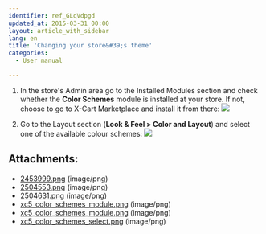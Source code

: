```yaml
---
identifier: ref_GLqVdpgd
updated_at: 2015-03-31 00:00
layout: article_with_sidebar
lang: en
title: 'Changing your store&#39;s theme'
categories:
  - User manual

---
```



1.  In the store's Admin area go to the Installed Modules section and check whether the **Color Schemes** module is installed at your store. If not, choose to go to X-Cart Marketplace and install it from there:
    ![]({{site.baseurl}}/attachments/6389826/8716561.png?effects=drop-shadow)

2.  Go to the Layout section (**Look & Feel > Color and Layout**) and select one of the available colour schemes:
    ![]({{site.baseurl}}/attachments/6389826/8716611.png?effects=drop-shadow)

## Attachments:

* [2453999.png]({{site.baseurl}}/attachments/6389826/6586503.png) (image/png)
* [2504553.png]({{site.baseurl}}/attachments/6389826/6586504.png) (image/png)
* [2504631.png]({{site.baseurl}}/attachments/6389826/6586506.png) (image/png)
* [xc5_color_schemes_module.png]({{site.baseurl}}/attachments/6389826/8716562.png) (image/png)
* [xc5_color_schemes_module.png]({{site.baseurl}}/attachments/6389826/8716561.png) (image/png)
* [xc5_color_schemes_select.png]({{site.baseurl}}/attachments/6389826/8716611.png) (image/png)
